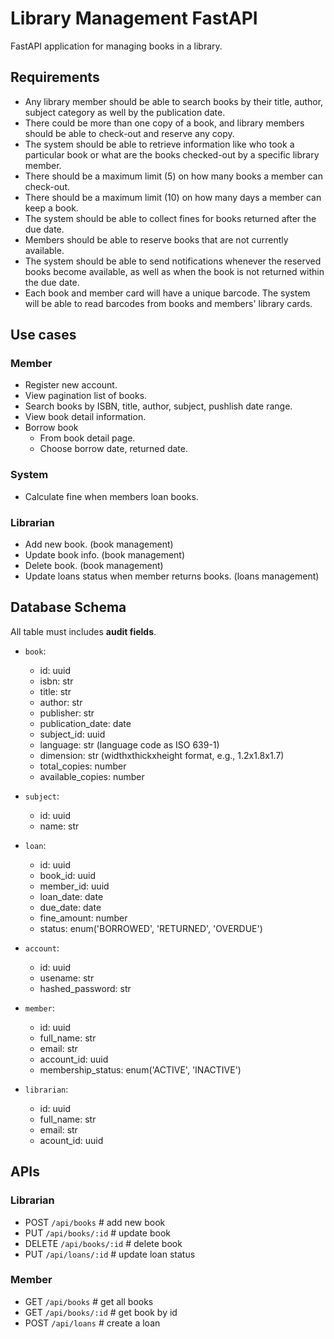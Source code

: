 # Library Management FastAPI

FastAPI application for managing books in a library.

## Requirements

- Any library member should be able to search books by their title, author, subject category as well by the publication date.
- There could be more than one copy of a book, and library members should be able to check-out and reserve any copy.
- The system should be able to retrieve information like who took a particular book or what are the books checked-out by a specific library member.
- There should be a maximum limit (5) on how many books a member can check-out.
- There should be a maximum limit (10) on how many days a member can keep a book.
- The system should be able to collect fines for books returned after the due date.
- Members should be able to reserve books that are not currently available.
- The system should be able to send notifications whenever the reserved books become available, as well as when the book is not returned within the due date.
- Each book and member card will have a unique barcode. The system will be able to read barcodes from books and members' library cards.

## Use cases

### Member

- Register new account.
- View pagination list of books.
- Search books by ISBN, title, author, subject, pushlish date range.
- View book detail information.
- Borrow book
  - From book detail page.
  - Choose borrow date, returned date.

### System

- Calculate fine when members loan books.

### Librarian

- Add new book. (book management)
- Update book info. (book management)
- Delete book. (book management)
- Update loans status when member returns books. (loans management)

## Database Schema

All table must includes **audit fields**.

- `book`:

  - id: uuid
  - isbn: str
  - title: str
  - author: str
  - publisher: str
  - publication_date: date
  - subject_id: uuid
  - language: str (language code as ISO 639-1)
  - dimension: str (widthxthickxheight format, e.g., 1.2x1.8x1.7)
  - total_copies: number
  - available_copies: number

- `subject`:

  - id: uuid
  - name: str

- `loan`:

  - id: uuid
  - book_id: uuid
  - member_id: uuid
  - loan_date: date
  - due_date: date
  - fine_amount: number
  - status: enum('BORROWED', 'RETURNED', 'OVERDUE')

- `account`:

  - id: uuid
  - usename: str
  - hashed_password: str

- `member`:

  - id: uuid
  - full_name: str
  - email: str
  - account_id: uuid
  - membership_status: enum('ACTIVE', 'INACTIVE')

- `librarian`:

  - id: uuid
  - full_name: str
  - email: str
  - acount_id: uuid

## APIs

### Librarian

- POST `/api/books` # add new book
- PUT `/api/books/:id` # update book
- DELETE `/api/books/:id` # delete book
- PUT `/api/loans/:id` # update loan status

### Member

- GET `/api/books` # get all books
- GET `/api/books/:id` # get book by id
- POST `/api/loans` # create a loan
